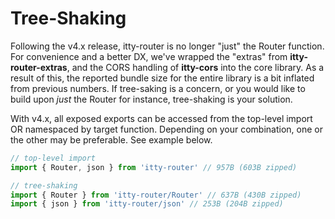 # Tree-Shaking

Following the v4.x release, itty-router is no longer "just" the Router function.  For convenience and a better DX, we've wrapped the "extras" from **itty-router-extras**, and the CORS handling of **itty-cors** into the core library.  As a result of this, the reported bundle size for the entire library is a bit inflated from previous numbers.  If tree-saking is a concern, or you would like to build upon *just* the Router for instance, tree-shaking is your solution.

With v4.x, all exposed exports can be accessed from the top-level import OR namespaced by target function. Depending on your combination, one or the other may be preferable.  See example below.

```js
// top-level import
import { Router, json } from 'itty-router' // 957B (603B zipped)

// tree-shaking
import { Router } from 'itty-router/Router' // 637B (430B zipped)
import { json } from 'itty-router/json' // 253B (204B zipped)
```
